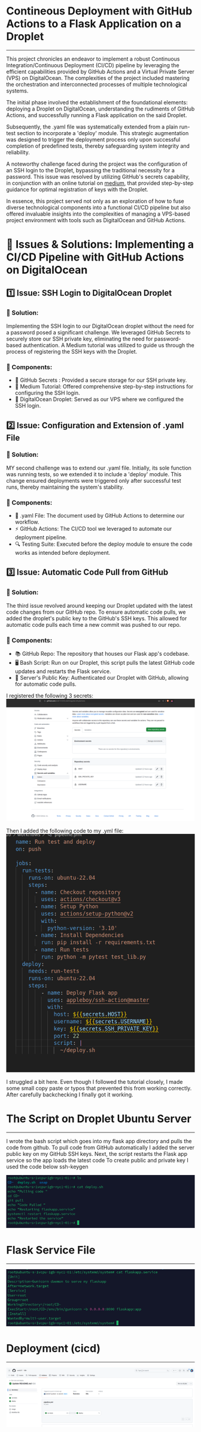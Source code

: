 # Contineous Deployment with GitHub Actions to a Flask Application on a Droplet
---

This project chronicles an endeavor to implement a robust Continuous Integration/Continuous Deployment (CI/CD) pipeline by leveraging the efficient capabilities provided by GitHub Actions and a Virtual Private Server (VPS) on DigitalOcean. The complexities of the project included mastering the orchestration and interconnected processes of multiple technological systems.

The initial phase involved the establishment of the foundational elements: deploying a Droplet on DigitalOcean, understanding the rudiments of GitHub Actions, and successfully running a Flask application on the said Droplet.

Subsequently, the .yaml file was systematically extended from a plain run-test section to incorporate a 'deploy' module. This strategic augmentation was designed to trigger the deployment process only upon successful completion of predefined tests, thereby safeguarding system integrity and reliability.

A noteworthy challenge faced during the project was the configuration of an SSH login to the Droplet, bypassing the traditional necessity for a password. This issue was resolved by utilizing GitHub's secrets capability, in conjunction with an online tutorial on [medium](https://medium.com/swlh/how-to-deploy-your-application-to-digital-ocean-using-github-actions-and-save-up-on-ci-cd-costs-74b7315facc2), that provided step-by-step guidance for optimal registration of keys with the Droplet.

In essence, this project served not only as an exploration of how to fuse diverse technological components into a functional CI/CD pipeline but also offered invaluable insights into the complexities of managing a VPS-based project environment with tools such as DigitalOcean and GitHub Actions.

# 🎯 Issues & Solutions: Implementing a CI/CD Pipeline with GitHub Actions on DigitalOcean

## 1️⃣ Issue: SSH Login to DigitalOcean Droplet 

### 🔐 Solution: 

Implementing the SSH login to our DigitalOcean droplet without the need for a password posed a significant challenge. We leveraged GitHub Secrets to securely store our SSH private key, eliminating the need for password-based authentication. A Medium tutorial was utilized to guide us through the process of registering the SSH keys with the Droplet.

### 🔧 Components: 

   - 🔑 GitHub Secrets : Provided a secure storage for our SSH private key.
   - 📒 Medium Tutorial: Offered comprehensive step-by-step instructions for configuring the SSH login.
   - 🌊 DigitalOcean Droplet: Served as our VPS where we configured the SSH login.

## 2️⃣ Issue: Configuration and Extension of .yaml File 

### 🔐 Solution: 

MY second challenge was to extend our .yaml file. Initially, its sole function was running tests, so we extended it to include a 'deploy' module. This change ensured deployments were triggered only after successful test runs, thereby maintaining the system's stability.

### 🔧 Components:

   - 📑 .yaml File: The document used by GitHub Actions to determine our workflow.
   - ⚡ GitHub Actions: The CI/CD tool we leveraged to automate our deployment pipeline.
   - 🔍 Testing Suite: Executed before the deploy module to ensure the code works as intended before deployment.

## 3️⃣ Issue: Automatic Code Pull from GitHub

### 🔐 Solution: 

The third issue revolved around keeping our Droplet updated with the latest code changes from our GitHub repo. To ensure automatic code pulls, we added the droplet's public key to the GitHub's SSH keys. This allowed for automatic code pulls each time a new commit was pushed to our repo.

### 🔧 Components: 

   - 📚 GitHub Repo: The repository that houses our Flask app's codebase.
   - 🖥️ Bash Script: Run on our Droplet, this script pulls the latest GitHub code updates and restarts the Flask service.
   - 🔐 Server's Public Key: Authenticated our Droplet with GitHub, allowing for automatic code pulls.
     

I registered the following 3 secrets:
![](/Images/secrets.png?raw=true)

Then I added the following code to my .yml file:
![](/Images/yml.png?raw=true)

I struggled a bit here. Even though I followed the tutorial closely, I made some small copy paste or typos that prevented this from working correctly. After carefully backchecking I finally got it working. 


# The Script on Droplet Ubuntu Server
---
I wrote the bash script which goes into my flask app directory and pulls the code from github. To pull code from GitHub automatically I added the server public key on my GitHub SSH keys. Next, the script restarts the Flask app service so the app loads the latest code
To create public and private key I used the code below
ssh-keygen 

![](/Images/script.png?raw=true)

# Flask Service File
---

![](/Images/service.png?raw=true)



# Deployment (cicd)
---
![](/Images/cicd.png?raw=true)
